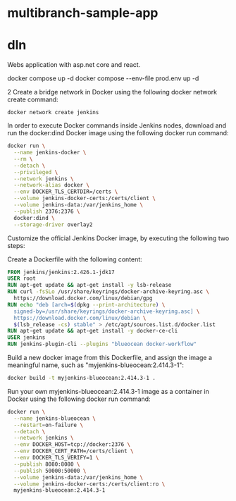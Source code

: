# multibranch-sample-app
# dln
Webs application with asp.net core and react.
 
docker compose up -d
docker compose --env-file prod.env up -d

2 Create a bridge network in Docker using the following docker network create command:
```
docker network create jenkins
```
In order to execute Docker commands inside Jenkins nodes, download and run the docker:dind Docker image using the following docker run command:
 
```bash
docker run \
  --name jenkins-docker \
  --rm \
  --detach \
  --privileged \
  --network jenkins \
  --network-alias docker \
  --env DOCKER_TLS_CERTDIR=/certs \
  --volume jenkins-docker-certs:/certs/client \
  --volume jenkins-data:/var/jenkins_home \
  --publish 2376:2376 \
  docker:dind \
  --storage-driver overlay2
```

Customize the official Jenkins Docker image, by executing the following two steps:

Create a Dockerfile with the following content:

```Dockerfile
FROM jenkins/jenkins:2.426.1-jdk17
USER root
RUN apt-get update && apt-get install -y lsb-release
RUN curl -fsSLo /usr/share/keyrings/docker-archive-keyring.asc \
  https://download.docker.com/linux/debian/gpg
RUN echo "deb [arch=$(dpkg --print-architecture) \
  signed-by=/usr/share/keyrings/docker-archive-keyring.asc] \
  https://download.docker.com/linux/debian \
  $(lsb_release -cs) stable" > /etc/apt/sources.list.d/docker.list
RUN apt-get update && apt-get install -y docker-ce-cli
USER jenkins
RUN jenkins-plugin-cli --plugins "blueocean docker-workflow"
```

Build a new docker image from this Dockerfile, and assign the image a meaningful name, such as "myjenkins-blueocean:2.414.3-1":

```bash
docker build -t myjenkins-blueocean:2.414.3-1 .
```

Run your own myjenkins-blueocean:2.414.3-1 image as a container in Docker using the following docker run command:

``` bash
docker run \
  --name jenkins-blueocean \
  --restart=on-failure \
  --detach \
  --network jenkins \
  --env DOCKER_HOST=tcp://docker:2376 \
  --env DOCKER_CERT_PATH=/certs/client \
  --env DOCKER_TLS_VERIFY=1 \
  --publish 8080:8080 \
  --publish 50000:50000 \
  --volume jenkins-data:/var/jenkins_home \
  --volume jenkins-docker-certs:/certs/client:ro \
  myjenkins-blueocean:2.414.3-1 

  ```
